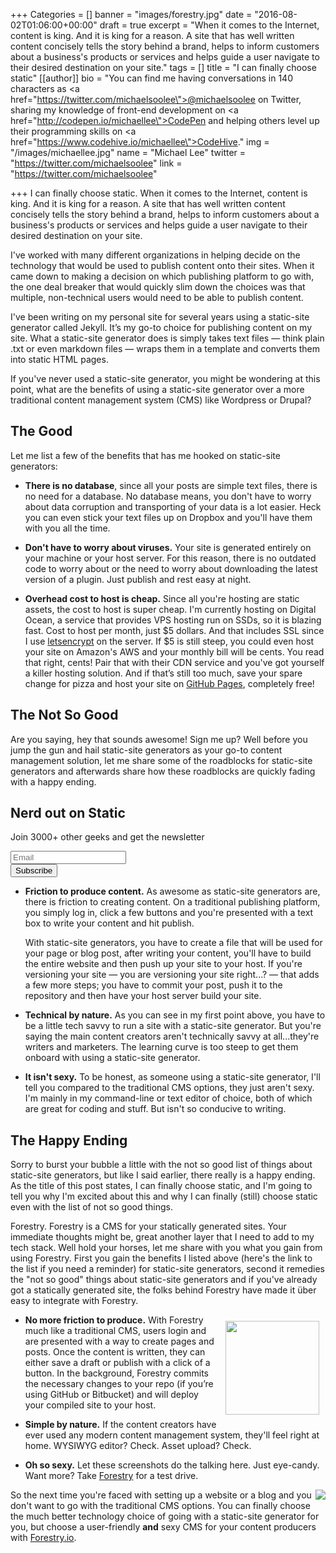 +++
Categories = []
banner = "images/forestry.jpg"
date = "2016-08-02T01:06:00+00:00"
draft = true
excerpt = "When it comes to the Internet, content is king. And it is king for a reason. A site that has well written content concisely tells the story behind a brand, helps to inform customers about a business's products or services and helps guide a user navigate to their desired destination on your site."
tags = []
title = "I can finally choose static"
[[author]]
bio = "You can find me having conversations in 140 characters as <a href=\"https://twitter.com/michaelsoolee\">@michaelsoolee on Twitter</a>, sharing my knowledge of front-end development on <a href=\"http://codepen.io/michaellee\">CodePen</a> and helping others level up their programming skills on <a href=\"https://www.codehive.io/michaellee\">CodeHive</a>."
img = "/images/michaellee.jpg"
name = "Michael Lee"
twitter = "https://twitter.com/michaelsoolee"
link = "https://twitter.com/michaelsoolee"

+++
I can finally choose static.
When it comes to the Internet, content is king. And it is king for a reason. A site that has well written content concisely tells the story behind a brand, helps to inform customers about a business's products or services and helps guide a user navigate to their desired destination on your site.

I've worked with many different organizations in helping decide on the technology that would be used to publish content onto their sites. When it came down to making a decision on which publishing platform to go with, the one deal breaker that would quickly slim down the choices was that multiple, non-technical users would need to be able to publish content.

I've been writing on my personal site for several years using a static-site generator called Jekyll. It’s my go-to choice for publishing content on my site. What a static-site generator does is simply takes text files — think plain .txt or even markdown files — wraps them in a template and converts them into static HTML pages.

If you've never used a static-site generator, you might be wondering at this point, what are the benefits of using a static-site generator over a more traditional content management system (CMS) like Wordpress or Drupal?

## The Good

Let me list a few of the benefits that has me hooked on static-site generators:


- **There is no database**, since all your posts are simple text files, there is no need for a database. No database means, you don't have to worry about data corruption and transporting of your data is a lot easier. Heck you can even stick your text files up on Dropbox and you'll have them with you all the time.

- **Don't have to worry about viruses.** Your site is generated entirely on your machine or your host server. For this reason, there is no outdated code to worry about or the need to worry about downloading the latest version of a plugin. Just publish and rest easy at night.

- **Overhead cost to host is cheap.** Since all you're hosting are static assets, the cost to host is super cheap. I'm currently hosting on Digital Ocean, a service that provides VPS hosting run on SSDs, so it is blazing fast. Cost to host per month, just $5 dollars. And that includes SSL since I use [letsencrypt](https://letsencrypt.org/) on the server. If $5 is still steep, you could even host your site on Amazon's AWS and your monthly bill will be cents. You read that right, cents! Pair that with their CDN service and you've got yourself a killer hosting solution. And if that’s still too much, save your spare change for pizza and host your site on [GitHub ](https://pages.github.com/)[P](https://pages.github.com/)[ages](https://pages.github.com/), completely free!
## The Not So Good

Are you saying, hey that sounds awesome! Sign me up? Well before you jump the gun and hail static-site generators as your go-to content management solution, let me share some of the roadblocks for static-site generators and afterwards share how these roadblocks are quickly fading with a happy ending.


<div class="newsletter-block center clear">
  <h2>Nerd out on Static</h2>
  <p class="subtitle">
    Join 3000+ other geeks and get the newsletter
  </p>
  <form action="//Forestry.us11.list-manage.com/subscribe/post?u=258a7a7e66229ee7fff436898&amp;id=377858cce3" method="post" id="mc-embedded-subscribe-form" name="mc-embedded-subscribe-form" class="validate newsletter pure-form" target="_blank" novalidate>
    <input type="email" placeholder="Email" value="" name="EMAIL" class="required email" id="mce-EMAIL">
    <div id="mce-responses" class="clear">
  		<div class="response" id="mce-error-response" style="display:none"></div>
  		<div class="response" id="mce-success-response" style="display:none"></div>
  	</div>
    <div style="position: absolute; left: -5000px;" aria-hidden="true"><input type="text" name="b_258a7a7e66229ee7fff436898_377858cce3" tabindex="-1" value=""></div>
    <input type="submit" value="Subscribe" name="subscribe" id="mc-embedded-subscribe" class="button primary">
  </form>
</div>


- **Friction to produce content.** As awesome as static-site generators are, there is friction to creating content. On a traditional publishing platform, you simply log in, click a few buttons and you're presented with a text box to write your content and hit publish.


  With static-site generators, you have to create a file that will be used for your page or blog post, after writing your content, you'll have to build the entire website and then push up your site to your host. If you're versioning your site — you are versioning your site right...? — that adds a few more steps; you have to commit your post, push it to the repository and then have your host server build your site.


- **Technical by nature.** As you can see in my first point above, you have to be a little tech savvy to run a site with a static-site generator. But you're saying the main content creators aren't technically savvy at all...they're writers and marketers. The learning curve is too steep to get them onboard with using a static-site generator.


- **It isn't sexy.** To be honest, as someone using a static-site generator, I'll tell you compared to the traditional CMS options, they just aren't sexy. I'm mainly in my command-line or text editor of choice, both of which are great for coding and stuff. But isn't so conducive to writing.

## The Happy Ending

Sorry to burst your bubble a little with the not so good list of things about static-site generators, but like I said earlier, there really is a happy ending. As the title of this post states, I can finally choose static, and I'm going to tell you why I'm excited about this and why I can finally (still) choose static even with the list of not so good things.

Forestry. Forestry is a CMS for your statically generated sites. Your immediate thoughts might be, great another layer that I need to add to my tech stack. Well hold your horses, let me share with you what you gain from using Forestry. First you gain the benefits I listed above (here's the link to the list if you need a reminder) for static-site generators, second it remedies the "not so good" things about static-site generators and if you've already got a statically generated site, the folks behind Forestry have made it über easy to integrate with Forestry.


- <img style="width 200px;float: right;float: right; margin: 10px; width: 150px;" src="/blog/images/draft-publish.gif">**No more friction to produce.** With Forestry much like a traditional CMS, users login and are presented with a way to create pages and posts. Once the content is written, they can either save a draft or publish with a click of a button. In the background, Forestry commits the necessary changes to your repo (if you’re using GitHub or Bitbucket) and will deploy your compiled site to your host.

- **Simple by nature.** If the content creators have ever used any modern content management system, they'll feel right at home. WYSIWYG editor? Check. Asset upload? Check.

- **Oh so sexy.** Let these screenshots do the talking here. Just eye-candy. Want more? Take [Forestry](https://forestry.io) for a test drive.

<img style="width 200px;float: right;" src="/blog/images/screenshot.jpg">


So the next time you're faced with setting up a website or a blog and you don't want to go with the traditional CMS options. You can finally choose the much better technology choice of going with a static-site generator for you, but choose a user-friendly **and** sexy CMS for your content producers with [Forestry](https://forestry.io)[.io](https://forestry.io).
